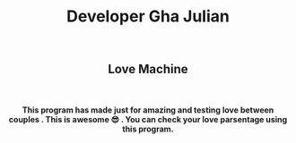 <center>

<h1>Developer Gha Julian</h1>
<br><h2>Love Machine</h2><br><br>

<strong>
This program has made just for amazing and testing love between couples . This is awesome 😎 . You can check your love parsentage using this program.
</strong>



</center>
